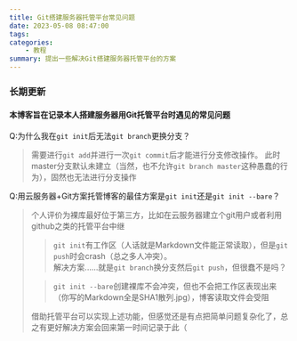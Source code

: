 ```yaml
---
title: Git搭建服务器托管平台常见问题
date: 2023-05-08 08:47:00
tags:
categories:
    - 教程
summary: 提出一些解决Git搭建服务器托管平台的方案
---
```


###  长期更新
#### 本博客旨在记录本人搭建服务器用Git托管平台时遇见的常见问题

Q:为什么我在`git init`后无法`git branch`更换分支？
>需要进行`git add`并进行一次`git commit`后才能进行分支修改操作。
此时master分支默认未建立（当然，也不允许`git branch master`这种愚蠢的行为），固然也无法进行分支操作

Q:用云服务器+Git方案托管博客的最佳方案是`git init`还是`git init --bare`？   
>个人评价为裸库最好位于第三方，比如在云服务器建立个git用户或者利用github之类的托管平台中继  
>
>>`git init`有工作区（人话就是Markdown文件能正常读取），但是`git push`时会crash（总之多人冲突）。   
解决方案......就是`git branch`换分支然后`git push`，但很蠢不是吗？
>
>>`git init --bare`创建裸库不会冲突，但也不会把工作区表现出来（你写的Markdown全是SHA1散列.jpg），博客读取文件会受阻     
>
>借助托管平台可以实现上述功能，但感觉还是有点把简单问题复杂化了，总之有更好解决方案会回来第一时间记录于此（

